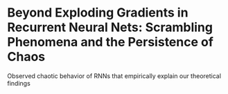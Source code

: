 # Beyond Exploding Gradients in Recurrent Neural Nets: Scrambling Phenomena and the Persistence of Chaos

Observed chaotic behavior of RNNs that empirically explain our theoretical findings

